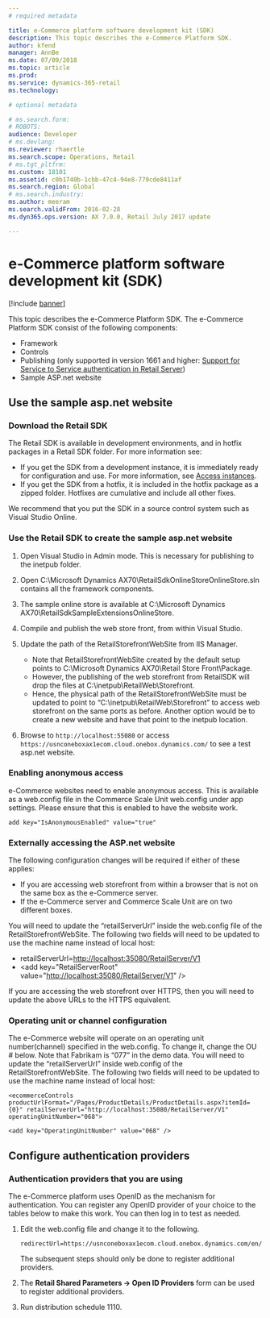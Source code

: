 ```yaml
---
# required metadata

title: e-Commerce platform software development kit (SDK)
description: This topic describes the e-Commerce Platform SDK.
author: kfend
manager: AnnBe
ms.date: 07/09/2018
ms.topic: article
ms.prod: 
ms.service: dynamics-365-retail
ms.technology: 

# optional metadata

# ms.search.form: 
# ROBOTS: 
audience: Developer
# ms.devlang: 
ms.reviewer: rhaertle
ms.search.scope: Operations, Retail
# ms.tgt_pltfrm: 
ms.custom: 18101
ms.assetid: c0b1740b-1cbb-47c4-94e8-779cde8411af
ms.search.region: Global
# ms.search.industry: 
ms.author: meeram
ms.search.validFrom: 2016-02-28
ms.dyn365.ops.version: AX 7.0.0, Retail July 2017 update

---
```


#  e-Commerce platform software development kit (SDK)

[!include [banner](../includes/banner.md)]

This topic describes the e-Commerce Platform SDK. The e-Commerce Platform SDK consist of the following components:

-   Framework
-   Controls
-   Publishing (only supported in version 1661 and higher: [Support for Service to Service authentication in Retail Server](https://community.dynamics.com/ax/b/axforretail/archive/2016/09/24/support-for-service-to-service-authentication-in-retail-server))
-   Sample ASP.net website

## Use the sample asp.net website


### Download the Retail SDK

The Retail SDK is available in development environments, and in hotfix packages in a Retail SDK folder. For more information see:

- If you get the SDK from a development instance, it is immediately ready for configuration and use. For more information, see [Access instances](../../dev-itpro/dev-tools/access-instances.md). 
- If you get the SDK from a hotfix, it is included in the hotfix package as a zipped folder. Hotfixes are cumulative and include all other fixes. 

We recommend that you put the SDK in a source control system such as Visual Studio Online.

### Use the Retail SDK to create the sample asp.net website
1.  Open Visual Studio in Admin mode. This is necessary for publishing to the inetpub folder.
2.  Open C:\\Microsoft Dynamics AX70\\RetailSdkOnlineStoreOnlineStore.sln contains all the framework components.
3.  The sample online store is available at C:\\Microsoft Dynamics AX70\\RetailSdkSampleExtensionsOnlineStore.
4.  Compile and publish the web store front, from within Visual Studio.
5.  Update the path of the RetailStorefrontWebSite from IIS Manager.
    -  Note that RetailStorefrontWebSite created by the default setup points to C:\\Microsoft Dynamics AX70\\Retail Store Front\\Package.
    -  However, the publishing of the web storefront from RetailSDK will drop the files at C:\\inetpub\\RetailWeb\\Storefront.
    -  Hence, the physical path of the RetailStorefrontWebSite must be updated to point to “C:\\inetpub\\RetailWeb\\Storefront” to access web storefront on the same ports as before. Another option would be to create a new website and have that point to the inetpub location.

6.  Browse to `http://localhost:55080` or access `https://usnconeboxax1ecom.cloud.onebox.dynamics.com/` to see a test asp.net website.

### Enabling anonymous access

e-Commerce websites need to enable anonymous access. This is available as a web.config file in the Commerce Scale Unit web.config under app settings. Please ensure that this is enabled to have the website work. 

`
add key="IsAnonymousEnabled" value="true"
`

### Externally accessing the ASP.net website

The following configuration changes will be required if either of these applies:

-   If you are accessing web storefront from within a browser that is not on the same box as the e-Commerce server.
-   If the e-Commerce server and Commerce Scale Unit are on two different boxes.

You will need to update the “retailServerUrl” inside the web.config file of the RetailStorefrontWebSite. The following two fields will need to be updated to use the machine name instead of local host:

- retailServerUrl=<http://localhost:35080/RetailServer/V1>
- &lt;add key="RetailServerRoot" value="<http://localhost:35080/RetailServer/V1>" /&gt;

If you are accessing the web storefront over HTTPS, then you will need to update the above URLs to the HTTPS equivalent.

### Operating unit or channel configuration

The e-Commerce website will operate on an operating unit number(channel) specified in the web.config. To change it, change the OU \# below. Note that Fabrikam is “077” in the demo data. You will need to update the “retailServerUrl” inside web.config of the RetailStorefrontWebSite. The following two fields will need to be updated to use the machine name instead of local host:

    <ecommerceControls productUrlFormat="/Pages/ProductDetails/ProductDetails.aspx?itemId={0}" retailServerUrl="http://localhost:35080/RetailServer/V1" operatingUnitNumber="068">

    <add key="OperatingUnitNumber" value="068" />

## Configure authentication providers
### Authentication providers that you are using

The e-Commerce platform uses OpenID as the mechanism for authentication. You can register any OpenID provider of your choice to the tables below to make this work. You can then log in to test as needed.

1.  Edit the web.config file and change it to the following.

        redirectUrl=https://usnconeboxax1ecom.cloud.onebox.dynamics.com/en/Pages/OauthV2Redirect/OauthV2Redirect.aspx

    The subsequent steps should only be done to register additional providers.

2.  The **Retail Shared Parameters -&gt; Open ID Providers** form can be used to register additional providers.
3.  Run distribution schedule 1110.

